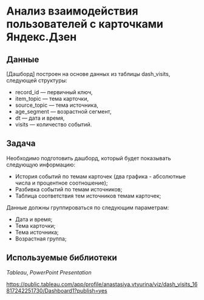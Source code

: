 # Анализ взаимодействия пользователей с карточками Яндекс.Дзен

## Данные

[Дашборд] построен на основе данных из таблицы dash_visits, следующей структуры:
- record_id — первичный ключ,
- item_topic — тема карточки,
- source_topic — тема источника,
- age_segment — возрастной сегмент,
- dt — дата и время,
- visits — количество событий.

## Задача

Необходимо подготовить дашборд, который будет показывать следующую информацию:
- История событий по темам карточек (два графика - абсолютные числа и процентное соотношение);
- Разбивка событий по темам источников;
- Таблица соответствия тем источников темам карточек;

Данные должны группироваться по следующим параметрам:
- Дата и время;
- Тема карточки;
- Тема источника;
- Возрастная группа;

## Используемые библиотеки
*Tableau*, *PowerPoint Presentation*

https://public.tableau.com/app/profile/anastasiya.vtyurina/viz/dash_visits_16817242251730/Dashboard1?publish=yes
